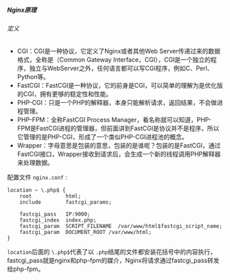##### Nginx原理

###### 定义

* CGI：CGI是一种协议，它定义了Nginx或者其他Web Server传递过来的数据格式，全称是（Common Gateway Interface，CGI），CGI是一个独立的程序，独立与WebServer之外，任何语言都可以写CGI程序，例如C、Perl、Python等。
* FastCGI：FastCGI是一种协议，它的前身是CGI，可以简单的理解为是优化版的CGI，拥有更够的稳定性和性能。
* PHP-CGI：只是一个PHP的解释器，本身只能解析请求，返回结果，不会做进程管理。
* PHP-FPM：全称FastCGI Process Manager，看名称就可以知道，PHP-FPM是FastCGI进程的管理器，但前面讲到FastCGI是协议并不是程序，所以它管理的是PHP-CGI，形成了一个类似PHP-CGI进程池的概念。
* Wrapper：字母意思是包装的意思，包装的是谁呢？包装的是FastCGI，通过FastCGI接口，Wrapper接收到请求后，会生成一个新的线程调用PHP解释器来处理数据。

配置文件 `nginx.conf` :

```
location ~ \.php$ {
    root           html;
    include        fastcgi_params;

    fastcgi_pass   IP:9000;
    fastcgi_index  index.php;
    fastcgi_param  SCRIPT_FILENAME  /var/www/html$fastcgi_script_name;
    fastcgi_param  DOCUMENT_ROOT /var/www/html;
}
```

`location`后面的 `\.php$`代表了以 `.php`结尾的文件都安装花括号中的内容执行，fastcgi_pass就是nginx和php-fpm的媒介，Nginx将请求通过fastcgi_pass转发给php-fpm。
